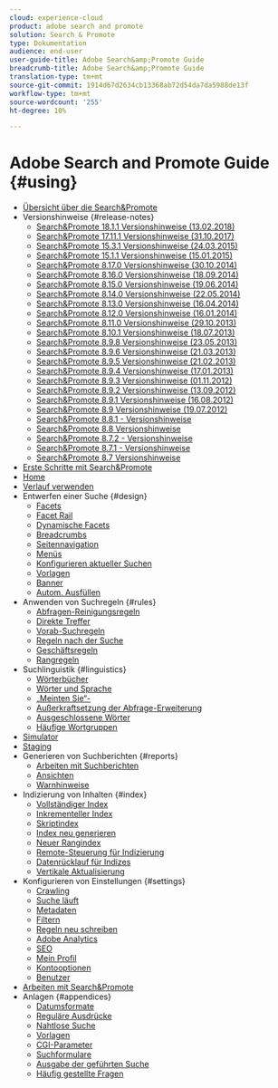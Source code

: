 ```yaml
---
cloud: experience-cloud
product: adobe search and promote
solution: Search & Promote
type: Dokumentation
audience: end-user
user-guide-title: Adobe Search&amp;Promote Guide
breadcrumb-title: Adobe Search&amp;Promote Guide
translation-type: tm+mt
source-git-commit: 1914d67d2634cb13368ab72d54da7da5988de13f
workflow-type: tm+mt
source-wordcount: '255'
ht-degree: 10%

---
```



# Adobe Search and Promote Guide {#using}

<!-- + Attention {#attention}
  + [Adobe Search&amp;Promote End-of-Service Announcement](sp-eol.md) -->
+ [Übersicht über die Search&amp;Promote](sp-home.md)
+ Versionshinweise {#release-notes}
   + [Search&amp;Promote 18.1.1 Versionshinweise (13.02.2018)](c-searchpromote-release-notes/c-rn-02-13-18-version-1811.md)
   + [Search&amp;Promote 17.11.1 Versionshinweise (31.10.2017)](c-searchpromote-release-notes/c-rn-10-31-17-version-1711.md)
   + [Search&amp;Promote 15.3.1 Versionshinweise (24.03.2015)](c-searchpromote-release-notes/c-rn-03-19-15-version-153.md)
   + [Search&amp;Promote 15.1.1 Versionshinweise (15.01.2015)](c-searchpromote-release-notes/c-rn-01-15-15-version-151.md)
   + [Search&amp;Promote 8.17.0 Versionshinweise (30.10.2014)](c-searchpromote-release-notes/c-rn-10-30-14-version-817.md)
   + [Search&amp;Promote 8.16.0 Versionshinweise (18.09.2014)](c-searchpromote-release-notes/c-rn-09-18-14-version-816.md)
   + [Search&amp;Promote 8.15.0 Versionshinweise (19.06.2014)](c-searchpromote-release-notes/c-rn-06-19-14-version-815.md)
   + [Search&amp;Promote 8.14.0 Versionshinweise (22.05.2014)](c-searchpromote-release-notes/c-rn-05-22-14-version-814.md)
   + [Search&amp;Promote 8.13.0 Versionshinweise (16.04.2014)](c-searchpromote-release-notes/c-rn-04-16-14-version-813.md)
   + [Search&amp;Promote 8.12.0 Versionshinweise (16.01.2014)](c-searchpromote-release-notes/c-rn-01-16-14-version-812.md)
   + [Search&amp;Promote 8.11.0 Versionshinweise (29.10.2013)](c-searchpromote-release-notes/c-rn-10-17-13-version-811.md)
   + [Search&amp;Promote 8.10.1 Versionshinweise (18.07.2013)](c-searchpromote-release-notes/c-rn-07-18-13-version-810.md)
   + [Search&amp;Promote 8.9.8 Versionshinweise (23.05.2013)](c-searchpromote-release-notes/c-rn-05-23-13-version-898.md)
   + [Search&amp;Promote 8.9.6 Versionshinweise (21.03.2013)](c-searchpromote-release-notes/c-rn-03-21-13-version-896.md)
   + [Search&amp;Promote 8.9.5 Versionshinweise (21.02.2013)](c-searchpromote-release-notes/c-rn-02-21-13-version-895.md)
   + [Search&amp;Promote 8.9.4 Versionshinweise (17.01.2013)](c-searchpromote-release-notes/c-rn-01-17-13-version-894.md)
   + [Search&amp;Promote 8.9.3 Versionshinweise (01.11.2012)](c-searchpromote-release-notes/c-rn-11-01-12-version-893.md)
   + [Search&amp;Promote 8.9.2 Versionshinweise (13.09.2012)](c-searchpromote-release-notes/c-rn-09-13-12-version-892.md)
   + [Search&amp;Promote 8.9.1 Versionshinweise (16.08.2012)](c-searchpromote-release-notes/c-rn-08-16-12-version-891.md)
   + [Search&amp;Promote 8.9 Versionshinweise (19.07.2012)](c-searchpromote-release-notes/c-rn-07-19-12-version-89.md)
   + [Search&amp;Promote 8.8.1 - Versionshinweise](c-searchpromote-release-notes/c-rn-05-31-12-version-881.md)
   + [Search&amp;Promote 8.8 Versionshinweise](c-searchpromote-release-notes/c-rn-04-26-12-version-88.md)
   + [Search&amp;Promote 8.7.2 - Versionshinweise](c-searchpromote-release-notes/c-maintenance-release-03-29-12-version-872.md)
   + [Search&amp;Promote 8.7.1 - Versionshinweise](c-searchpromote-release-notes/c-maintenance-release-02-23-12-version-871.md)
   + [Search&amp;Promote 8.7 Versionshinweise](c-searchpromote-release-notes/c-maintenance-release-01-19-12-version-870.md)
+ [Erste Schritte mit Search&amp;Promote](c-getting-started.md)
+ [Home](c-about-home.md)
+ [Verlauf verwenden](t-using-the-history-option.md)
+ Entwerfen einer Suche {#design}
   + [Facets](c-about-design-menu/c-about-facets.md)
   + [Facet Rail](c-about-design-menu/c-about-facet-rails.md)
   + [Dynamische Facets](c-about-design-menu/c-about-dynamic-facets.md)
   + [Breadcrumbs](c-about-design-menu/c-about-breadcrumbs.md)
   + [Seitennavigation](c-about-design-menu/c-about-page-navigation.md)
   + [Menüs](c-about-design-menu/c-about-menus.md)
   + [Konfigurieren aktueller Suchen](c-about-design-menu/t-configuring-recent-searches.md)
   + [Vorlagen](c-about-design-menu/c-about-templates.md)
   + [Banner](c-about-design-menu/c-about-banners.md)
   + [Autom. Ausfüllen](c-about-auto-complete.md)
+ Anwenden von Suchregeln {#rules}
   + [Abfragen-Reinigungsregeln](c-about-rules-menu/c-about-query-cleaning-rules.md)
   + [Direkte Treffer](c-about-rules-menu/c-about-direct-hits.md)
   + [Vorab-Suchregeln](c-about-rules-menu/c-about-pre-search-rules.md)
   + [Regeln nach der Suche](c-about-rules-menu/c-about-post-search-rules.md)
   + [Geschäftsregeln](c-about-rules-menu/c-about-business-rules.md)
   + [Rangregeln](c-about-rules-menu/c-about-ranking-rules.md)
+ Suchlinguistik {#linguistics}
   + [Wörterbücher](c-about-linguistics-menu/c-about-dictionaries.md)
   + [Wörter und Sprache](c-about-linguistics-menu/c-about-words-and-language.md)
   + [„Meinten Sie“-](c-about-linguistics-menu/c-about-did-you-mean.md)
   + [Außerkraftsetzung der Abfrage-Erweiterung](c-about-linguistics-menu/c-about-query-expansion-overrides.md)
   + [Ausgeschlossene Wörter](c-about-linguistics-menu/c-about-excluded-words.md)
   + [Häufige Wortgruppen](c-about-linguistics-menu/c-about-common-phrases.md)
+ [Simulator](c-about-simulator.md)
+ [Staging](c-about-staging.md)
+ Generieren von Suchberichten {#reports}
   + [Arbeiten mit Suchberichten](c-about-reports-menu/c-about-reports-menu.md)
   + [Ansichten](c-about-reports-menu/c-about-data-views.md)
   + [Warnhinweise](c-about-reports-menu/c-about-alerts.md)
+ Indizierung von Inhalten {#index}
   + [Vollständiger Index](c-about-index-menu/c-about-full-index.md)
   + [Inkrementeller Index](c-about-index-menu/c-about-incremental-index.md)
   + [Skriptindex](c-about-index-menu/c-about-scripted-index.md)
   + [Index neu generieren](c-about-index-menu/c-about-regenerate-index.md)
   + [Neuer Rangindex](c-about-index-menu/c-about-re-rank-index.md)
   + [Remote-Steuerung für Indizierung](c-about-index-menu/c-about-remote-control-for-indexing.md)
   + [Datenrücklauf für Indizes](c-about-index-menu/c-about-rollback-for-indexes.md)
   + [Vertikale Aktualisierung](c-about-index-menu/c-about-vertical-updates.md)
+ Konfigurieren von Einstellungen {#settings}
   + [Crawling](c-about-settings-menu/c-about-crawling-menu.md)
   + [Suche läuft](c-about-settings-menu/c-about-searching-menu.md)
   + [Metadaten](c-about-settings-menu/c-about-metadata-menu.md)
   + [Filtern](c-about-settings-menu/c-about-filtering-menu.md)
   + [Regeln neu schreiben](c-about-settings-menu/c-about-rewrite-rules-menu.md)
   + [Adobe Analytics](c-about-settings-menu/c-about-adobe-analytics-menu.md)
   + [SEO](c-about-settings-menu/c-about-seo.md)
   + [Mein Profil](c-about-settings-menu/c-about-my-profile-menu.md)
   + [Kontooptionen](c-about-settings-menu/c-about-account-options-menu.md)
   + [Benutzer](c-about-settings-menu/c-about-users-menu.md)
+ [Arbeiten mit Search&amp;Promote](c-about-accounts-menu.md)
+ Anlagen {#appendices}
   + [Datumsformate](c-appendices/r-date-formats.md)
   + [Reguläre Ausdrücke](c-appendices/r-regular-expressions.md)
   + [Nahtlose Suche](c-appendices/r-about-proximity-search.md)
   + [Vorlagen](c-appendices/c-templates.md)
   + [CGI-Parameter](c-appendices/c-cgiparameters.md)
   + [Suchformulare](c-appendices/c-searchforms.md)
   + [Ausgabe der geführten Suche](c-appendices/c-guidedsearchoutput.md)
   + [Häufig gestellte Fragen](c-appendices/c-faq.md)
